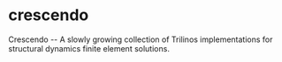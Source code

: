 # crescendo

Crescendo -- A slowly growing collection of Trilinos implementations for structural dynamics finite element solutions.
